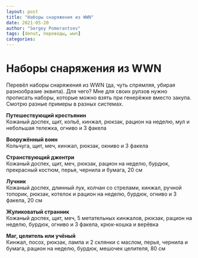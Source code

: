 ```yaml
---
layout: post
title: "Наборы снаряжения из WWN"
date: 2021-05-20
author: "Sergey Pomerantsev"
tags: [donut, переводы, wwn]
categories:
---
```


# Наборы снаряжения из WWN

Перевёл наборы снаряжения из WWN (да, чуть спрямляя, убирая разнообразие эквипа). Для чего? Мне для своих рулзов нужно прописать наборы, которые можно взять при генерёжке вместо закупа. Смотрю разные примеры в разных системах.

**Путешествующий крестьянин**  
Кожаный доспех, щит, копьё, кинжал, рюкзак, рацион на неделю, мул и небольшая тележка, огниво и 3 факела

**Вооружённый воин**  
Кольчуга, щит, меч, кинжал, рюкзак, окниво и 3 факела

**Странствующий джентри**  
Кожаный доспех, щит, меч, рюкзак, рацион на неделю, бурдюк, прекрасный костюм, перья, чернила и бумага, 20 см

**Лучник**  
Кожаный доспех, длинный лук, колчан со стрелами, кинжал, ручной топорик, рюкзак, котелок и рацион на неделю, бурдюк, огниво и 3 факела, 20 см

**Жуликоватый странник**  
Кожаный доспех, щит, меч, 5 метательных кинжалов, рюкзак, рацион на неделю, бурдюк, огниво и 3 факела, крюк-кошка и верёвка

**Маг, целитель или учёный**  
Кинжал, посох, рюкзак, лампа и 2 склянки с маслом, перья, чернила и бумага, рацион на неделю, бурдюк, мешочек целителя, 80 см
